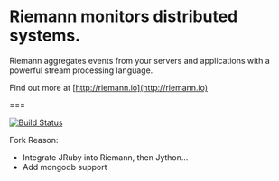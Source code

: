 # Riemann monitors distributed systems.

Riemann aggregates events from your servers and applications with a powerful stream processing language.

Find out more at [http://riemann.io](http://riemann.io)

===

[![Build Status](https://travis-ci.org/aphyr/riemann.png)](https://travis-ci.org/aphyr/riemann)

Fork Reason:
- Integrate JRuby into Riemann, then Jython...
- Add mongodb support
